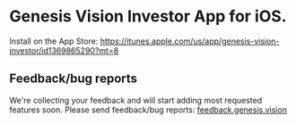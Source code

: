 # Genesis Vision Investor App for iOS.

Install on the App Store: https://itunes.apple.com/us/app/genesis-vision-investor/id1369865290?mt=8

## Feedback/bug reports
We're collecting your feedback and will start adding most requested features soon. 
Please send feedback/bug reports: [feedback.genesis.vision](https://feedback.genesis.vision/)
